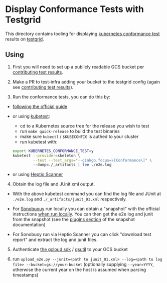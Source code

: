 # Display Conformance Tests with Testgrid

This directory contains tooling for displaying [kubernetes conformance test](https://github.com/cncf/k8s-conformance) results on [testgrid](../README.md).


## Using

1. First you will need to set up a publicly readable GCS bucket per [contributing test results](https://github.com/kubernetes/test-infra/blob/master/docs/contributing-test-results.md#contributing-test-results).

2. Make a PR to test-infra adding your bucket to the testgrid config (again see [contributing test results](https://github.com/kubernetes/test-infra/blob/master/docs/contributing-test-results.md#contributing-test-results)).

3. Run the conformance tests, you can do this by:

 - [following the official guide](https://github.com/cncf/k8s-conformance/blob/master/instructions.md#running)

 - or using [kubetest](https://github.com/kubernetes/test-infra/tree/master/kubetest):
   - cd to a Kubernetes source tree for the release you wish to test
   - run `make quick-release` to build the test binaries
   - make sure `kubectl` / `$KUBECONFIG` is authed to your cluster
   - run kubetest with:
    ```sh
    export KUBERNETES_CONFORMANCE_TEST=y
    kubetest --provider=skeleton \
             --test --test_args="--ginkgo.focus=\[Conformance\]" \ 
             --dump=./_artifacts | tee ./e2e.log
    ```

 - or using [Heptio Scanner](https://scanner.heptio.com/)

4. Obtain the log file and JUnit xml output.

 - With the above kubetest command you can find the log file and JUnit at `./e2e.log` and `./_artifacts/junit_01.xml` respectively.

 - For [Sonobuouy](https://github.com/heptio/sonobuoy) run locally you can obtain a "snapshot" with the official instructions [when run locally](https://github.com/heptio/sonobuoy#download-and-run). You can then get the e2e log and junit from the snapshot (see the [plugins section](https://github.com/heptio/sonobuoy/blob/master/docs/snapshot.md#plugins) of the snapshot documentation)

 - For Sonobuoy run via Heptio Scanner you can click "download test report" and extract the log and junit files.

5. Authenticate [the gcloud sdk](https://cloud.google.com/sdk/downloads) / [gsutil](https://cloud.google.com/storage/docs/gsutil) to your GCS bucket

6. run `upload_e2e.py --junit=<path to junit_01.xml> --log=<path to log file> --bucket=gs://your-bucket` (optionally supplying `--year=YYYY`, otherwise the current year on the host is assumed when parsing timestamps)

